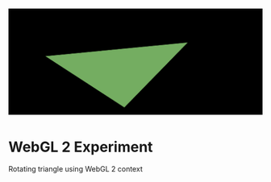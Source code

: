 # ![WebGL 2 Experiment](https://github.com/nomadicvince/webgl2/blob/master/webgl2.png)

# WebGL 2 Experiment
Rotating triangle using WebGL 2 context
